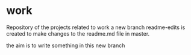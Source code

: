 # work
Repository of the projects related to work
a new branch readme-edits is created to make changes to the readme.md file in master.

the aim is to write something in this new branch
